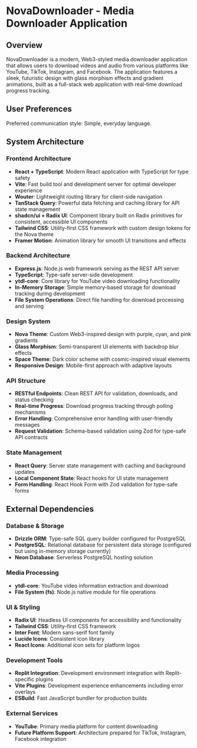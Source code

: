 # NovaDownloader - Media Downloader Application

## Overview

NovaDownloader is a modern, Web3-styled media downloader application that allows users to download videos and audio from various platforms like YouTube, TikTok, Instagram, and Facebook. The application features a sleek, futuristic design with glass morphism effects and gradient animations, built as a full-stack web application with real-time download progress tracking.

## User Preferences

Preferred communication style: Simple, everyday language.

## System Architecture

### Frontend Architecture
- **React + TypeScript**: Modern React application with TypeScript for type safety
- **Vite**: Fast build tool and development server for optimal developer experience
- **Wouter**: Lightweight routing library for client-side navigation
- **TanStack Query**: Powerful data fetching and caching library for API state management
- **shadcn/ui + Radix UI**: Component library built on Radix primitives for consistent, accessible UI components
- **Tailwind CSS**: Utility-first CSS framework with custom design tokens for the Nova theme
- **Framer Motion**: Animation library for smooth UI transitions and effects

### Backend Architecture
- **Express.js**: Node.js web framework serving as the REST API server
- **TypeScript**: Type-safe server-side development
- **ytdl-core**: Core library for YouTube video downloading functionality
- **In-Memory Storage**: Simple memory-based storage for download tracking during development
- **File System Operations**: Direct file handling for download processing and serving

### Design System
- **Nova Theme**: Custom Web3-inspired design with purple, cyan, and pink gradients
- **Glass Morphism**: Semi-transparent UI elements with backdrop blur effects
- **Space Theme**: Dark color scheme with cosmic-inspired visual elements
- **Responsive Design**: Mobile-first approach with adaptive layouts

### API Structure
- **RESTful Endpoints**: Clean REST API for validation, downloads, and status checking
- **Real-time Progress**: Download progress tracking through polling mechanisms
- **Error Handling**: Comprehensive error handling with user-friendly messages
- **Request Validation**: Schema-based validation using Zod for type-safe API contracts

### State Management
- **React Query**: Server state management with caching and background updates
- **Local Component State**: React hooks for UI state management
- **Form Handling**: React Hook Form with Zod validation for type-safe forms

## External Dependencies

### Database & Storage
- **Drizzle ORM**: Type-safe SQL query builder configured for PostgreSQL
- **PostgreSQL**: Relational database for persistent data storage (configured but using in-memory storage currently)
- **Neon Database**: Serverless PostgreSQL hosting solution

### Media Processing
- **ytdl-core**: YouTube video information extraction and download
- **File System (fs)**: Node.js native module for file operations

### UI & Styling
- **Radix UI**: Headless UI components for accessibility and functionality
- **Tailwind CSS**: Utility-first CSS framework
- **Inter Font**: Modern sans-serif font family
- **Lucide Icons**: Consistent icon library
- **React Icons**: Additional icon sets for platform logos

### Development Tools
- **Replit Integration**: Development environment integration with Replit-specific plugins
- **Vite Plugins**: Development experience enhancements including error overlays
- **ESBuild**: Fast JavaScript bundler for production builds

### External Services
- **YouTube**: Primary media platform for content downloading
- **Future Platform Support**: Architecture prepared for TikTok, Instagram, Facebook integration